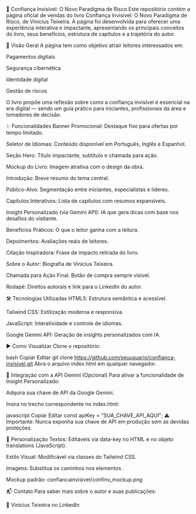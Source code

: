 📘 Confiança Invisível: O Novo Paradigma de Risco
Este repositório contém a página oficial de vendas do livro Confiança Invisível: O Novo Paradigma de Risco, de Vinicius Teixeira. A página foi desenvolvida para oferecer uma experiência interativa e impactante, apresentando os principais conceitos do livro, seus benefícios, estrutura de capítulos e a trajetória do autor.

🚀 Visão Geral
A página tem como objetivo atrair leitores interessados em:

Pagamentos digitais

Segurança cibernética

Identidade digital

Gestão de riscos

O livro propõe uma reflexão sobre como a confiança invisível é essencial na era digital — sendo um guia prático para iniciantes, profissionais da área e tomadores de decisão.

✨ Funcionalidades
Banner Promocional: Destaque fixo para ofertas por tempo limitado.

Seletor de Idiomas: Conteúdo disponível em Português, Inglês e Espanhol.

Seção Hero: Título impactante, subtítulo e chamada para ação.

Mockup do Livro: Imagem atrativa com o design da obra.

Introdução: Breve resumo do tema central.

Público-Alvo: Segmentação entre iniciantes, especialistas e líderes.

Capítulos Interativos: Lista de capítulos com resumos expansíveis.

Insight Personalizado (via Gemini API): IA que gera dicas com base nos desafios do visitante.

Benefícios Práticos: O que o leitor ganha com a leitura.

Depoimentos: Avaliações reais de leitores.

Citação Inspiradora: Frase de impacto retirada do livro.

Sobre o Autor: Biografia de Vinicius Teixeira.

Chamada para Ação Final: Botão de compra sempre visível.

Rodapé: Direitos autorais e link para o LinkedIn do autor.

🛠 Tecnologias Utilizadas
HTML5: Estrutura semântica e acessível.

Tailwind CSS: Estilização moderna e responsiva.

JavaScript: Interatividade e controle de idiomas.

Google Gemini API: Geração de insights personalizados com IA.

▶️ Como Visualizar
Clone o repositório:

bash
Copiar
Editar
git clone https://github.com/seuusuario/confianca-invisivel.git
Abra o arquivo index.html em qualquer navegador.

🔐 Integração com a API Gemini (Opcional)
Para ativar a funcionalidade de Insight Personalizado:

Adquira sua chave de API da Google Gemini.

Insira no trecho correspondente no index.html:

javascript
Copiar
Editar
const apiKey = "SUA_CHAVE_API_AQUI";
⚠️ Importante: Nunca exponha sua chave de API em produção sem as devidas proteções.

🎨 Personalização
Textos: Editáveis via data-key no HTML e no objeto translations (JavaScript).

Estilo Visual: Modificável via classes do Tailwind CSS.

Imagens: Substitua os caminhos nos elementos <img>.

Mockup padrão: confiancainvisivel/confinv_mockup.png

📬 Contato
Para saber mais sobre o autor e suas publicações:

👤 Vinicius Teixeira no LinkedIn
